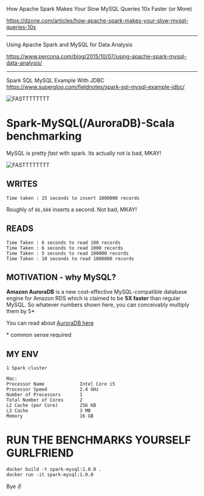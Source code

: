 How Apache Spark Makes Your Slow MySQL Queries 10x Faster (or More)

https://dzone.com/articles/how-apache-spark-makes-your-slow-mysql-queries-10x


---------------------------------------------------------------------------
Using Apache Spark and MySQL for Data Analysis

https://www.percona.com/blog/2015/10/07/using-apache-spark-mysql-data-analysis/


---------------------------------------------------------------------------
Spark SQL MySQL Example With JDBC
https://www.supergloo.com/fieldnotes/spark-sql-mysql-example-jdbc/





![FASTTTTTTTT](logo.png)

# Spark-MySQL(/AuroraDB)-Scala benchmarking

MySQL is pretty _fast_ with spark.  Its actually not is bad, MKAY!

![FASTTTTTTTT](daim.gif)

## WRITES
```
Time taken : 15 seconds to insert 1000000 records
```

Roughly of `66,666` inserts a second.  Not bad, MKAY!

## READS
```
Time Taken : 6 seconds to read 100 records
Time Taken : 6 seconds to read 1000 records
Time Taken : 5 seconds to read 100000 records
Time Taken : 10 seconds to read 1000000 records
```


## MOTIVATION - why MySQL?
**Amazon AuroraDB** is a new cost-effective MySQL-compatible database engine for Amazon RDS which is claimed to be **5X faster** than regular MySQL.  So whatever numbers shown here, you can conceivably multiply them by 5*

You can read about [AuroraDB here](https://aws.amazon.com/blogs/aws/highly-scalable-mysql-compat-rds-db-engine/)





\* common sense required

## MY ENV
```
1 Spark cluster

Mac:
Processor Name       	   Intel Core i5
Processor Speed      	   2.4 GHz
Number of Processors 	   1
Total Number of Cores	   2
L2 Cache (per Core)  	   256 KB
L3 Cache             	   3 MB
Memory               	   16 GB
```

# RUN THE BENCHMARKS YOURSELF GURLFRIEND
```
docker build -t spark-mysql:1.0.0 .
docker run -it spark-mysql:1.0.0
```

Bye :v:
